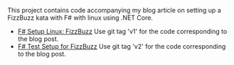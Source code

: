 This project contains code accompanying my blog article on setting up a FizzBuzz kata with F# with linux using .NET Core.

- [F# Setup Linux: FizzBuzz](http://draptik.github.io/blog/2018/02/05/fsharp-setup-linux-fizzbuzz/) Use git tag 'v1' for the code corresponding to the blog post.
- [F# Test Setup for FizzBuzz](http://draptik.github.io/blog/2018/02/07/fsharp-test-setup-for-fizzbuzz/) Use git tag 'v2' for the code corresponding to the blog post.
